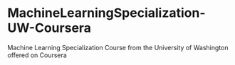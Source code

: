 # MachineLearningSpecialization-UW-Coursera
Machine Learning Specialization Course from the University of Washington offered on Coursera
